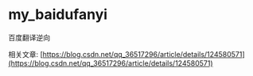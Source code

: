 # my_baidufanyi
百度翻译逆向

相关文章: [https://blog.csdn.net/qq_36517296/article/details/124580571](https://blog.csdn.net/qq_36517296/article/details/124580571)

